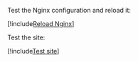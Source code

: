 ﻿Test the Nginx configuration and reload it:

[!include[Reload Nginx](../../../../../../includes/linux/reload-nginx.md)]

Test the site:

[!include[Test site](../../../../../../includes/amplia-reg/linux/test-site.md)]
